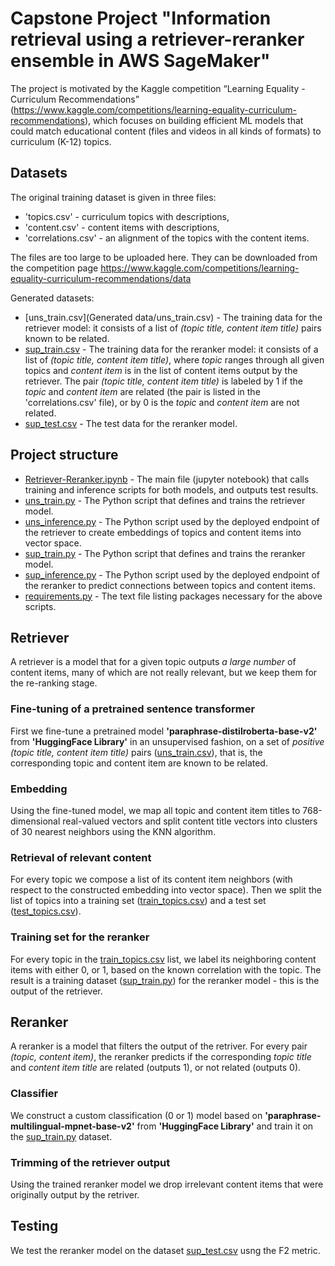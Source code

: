 # Capstone Project "Information retrieval using a retriever-reranker ensemble in AWS SageMaker"

The project is motivated by the Kaggle competition “Learning Equality - Curriculum Recommendations” (https://www.kaggle.com/competitions/learning-equality-curriculum-recommendations), which focuses on building efficient ML models that could match educational content (files and videos in all kinds of formats) to curriculum (K-12) topics.

## Datasets

The original training dataset is given in three files: 
 - 'topics.csv' - curriculum topics with descriptions,
- 'content.csv' - content items with descriptions,
- 'correlations.csv' - an alignment of the topics with the content items.

The files are too large to be uploaded here. They can be downloaded from the competition page https://www.kaggle.com/competitions/learning-equality-curriculum-recommendations/data

Generated datasets:
- [uns_train.csv](Generated data/uns_train.csv) - The training data for the retriever model: it consists of a list of *(topic title, content item title)* pairs known to be related.
- [sup_train.csv](sup_train.csv) - The training data for the reranker model: it consists of a list of *(topic title, content item title)*, where *topic* ranges through all given topics and *content item* is in the list of content items output by the retriever. The pair *(topic title, content item title)* is labeled by 1 if the *topic* and *content item* are related (the pair is listed in the 'correlations.csv' file), or by 0 is the *topic* and *content item* are not related.
- [sup_test.csv](sup_test.csv) - The test data for the reranker model.

## Project structure
- [Retriever-Reranker.ipynb](Retriever-Reranker.ipynb) - The main file (jupyter notebook) that calls training and inference scripts for both models, and outputs test results.
- [uns_train.py](uns_train.py) - The Python script that defines and trains the retriever model.
- [uns_inference.py](uns_inference.py) - The Python script used by the deployed endpoint of the retriever to create embeddings of topics and content items into vector space.
- [sup_train.py](sup_train.py) - The Python script that defines and trains the reranker model.
- [sup_inference.py](sup_inference.py) - The Python script used by the deployed endpoint of the reranker to predict connections between topics and content items.
- [requirements.py](requirements.py) - The text file listing packages necessary for the above scripts.

## Retriever

A retriever is a model that for a given topic outputs *a large number* of content items, many of which are not really relevant, but we keep them for the re-ranking stage.

### Fine-tuning of a pretrained sentence transformer

First we fine-tune a pretrained model **'paraphrase-distilroberta-base-v2'** from **'HuggingFace Library'** in an unsupervised fashion, on a set of *positive* *(topic title, content item title)* pairs ([uns_train.csv](uns_train.csv)), that is, the corresponding topic and content item are known to be related.

### Embedding

Using the fine-tuned model, we map all topic and content item titles to 768-dimensional real-valued vectors and split content title vectors into clusters of 30 nearest neighbors using the KNN algorithm.

### Retrieval of relevant content

For every topic we compose a list of its content item neighbors (with respect to the constructed embedding into vector space). Then we split the list of topics into a training set ([train_topics.csv](train_topics.csv)) and a test set ([test_topics.csv](test_topics.csv)).

### Training set for the reranker

For every topic in the [train_topics.csv](train_topics.csv) list, we label its neighboring content items with either 0, or 1, based on the known correlation with the topic. The result is a training dataset ([sup_train.py](sup_train.py)) for the reranker model - this is the output of the retriever.

## Reranker

A reranker is a model that filters the output of the retriver. For every pair *(topic, content item)*, the reranker predicts if the corresponding *topic title* and *content item title* are related (outputs 1), or not related (outputs 0).

### Classifier

We construct a custom classification (0 or 1) model based on **'paraphrase-multilingual-mpnet-base-v2'** from **'HuggingFace Library'** and train it on the [sup_train.py](sup_train.py) dataset.

### Trimming of the retriever output

Using the trained reranker model we drop irrelevant content items that were originally output by the retriver.

## Testing

We test the reranker model on the dataset [sup_test.csv](sup_test.csv) usng the F2 metric.
